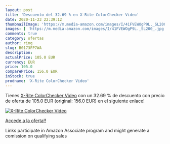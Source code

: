 ```yaml
---
layout: post
title: 'Descuento del 32.69 % en X-Rite ColorChecker Video'
date: 2020-11-23 22:39:12
thumbnailImage: 'https://m.media-amazon.com/images/I/41FVEWOgP9L._SL200_.jpg'
images: [ 'https://m.media-amazon.com/images/I/41FVEWOgP9L._SL200_.jpg' ]
comments: true
category: ofertas
author: ring
slug: B0173FP7WA
description:
actualPrice: 105.0 EUR
currency: EUR
price: 105.0
comparePrice: 156.0 EUR
inStock: true
prodname: 'X-Rite ColorChecker Video'
---
```


Tienes [X-Rite ColorChecker Video](https://www.amazon.fr/dp/B0173FP7WA/?tag=tolees0d-21) con un 32.69 % de descuento con precio de oferta de 105.0 EUR (original: 156.0 EUR) en el siguiente enlace!

[![X-Rite ColorChecker Video](https://m.media-amazon.com/images/I/41FVEWOgP9L._SL200_.jpg)](https://www.amazon.fr/dp/B0173FP7WA/?tag=tolees0d-21)

[Accede a la oferta!!](https://www.amazon.fr/dp/B0173FP7WA/?tag=tolees0d-21)

Links participate in Amazon Associate program and might generate a comission on qualifying sales


